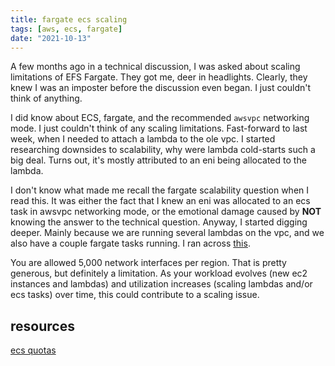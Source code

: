 ```yaml
---
title: fargate ecs scaling
tags: [aws, ecs, fargate]
date: "2021-10-13"
---
```


A few months ago in a technical discussion, I was asked about scaling limitations of EFS Fargate. They got me, deer in headlights. Clearly, they knew I was an imposter before the discussion even began. I just couldn't think of anything.

I did know about ECS, fargate, and the recommended `awsvpc` networking mode. I just couldn't think of any scaling limitations. Fast-forward to last week, when I needed to attach a lambda to the ole vpc. I started researching downsides to scalability, why were lambda cold-starts such a big deal. Turns out, it's mostly attributed to an eni being allocated to the lambda.

I don't know what made me recall the fargate scalability question when I read this. It was either the fact that I knew an eni was allocated to an ecs task in awsvpc networking mode, or the emotional damage caused by **NOT** knowing the answer to the technical question. Anyway, I started digging deeper. Mainly because we are running several lambdas on the vpc, and we also have a couple fargate tasks running. I ran across [this](https://docs.aws.amazon.com/vpc/latest/userguide/amazon-vpc-limits.html#vpc-limits-enis).

You are allowed 5,000 network interfaces per region. That is pretty generous, but definitely a limitation. As your workload evolves (new ec2 instances and lambdas) and utilization increases (scaling lambdas and/or ecs tasks) over time, this could contribute to a scaling issue.

## resources

[ecs quotas](https://docs.aws.amazon.com/AmazonECS/latest/developerguide/service-quotas.html)
